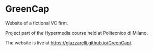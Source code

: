 # GreenCap
Website of a fictional VC firm.

Project part of the Hypermedia course held at Politecnico di Milano.

The website is live at https://glazzarelli.github.io/GreenCap/.
